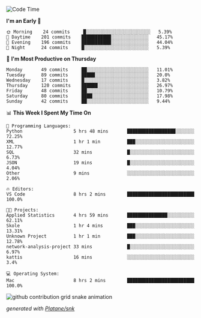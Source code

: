 <!--START_SECTION:waka-->
![Code Time](http://img.shields.io/badge/Code%20Time-230%20hrs%2059%20mins-blue)

**I'm an Early 🐤** 

```text
🌞 Morning    24 commits     █░░░░░░░░░░░░░░░░░░░░░░░░   5.39% 
🌆 Daytime    201 commits    ███████████░░░░░░░░░░░░░░   45.17% 
🌃 Evening    196 commits    ███████████░░░░░░░░░░░░░░   44.04% 
🌙 Night      24 commits     █░░░░░░░░░░░░░░░░░░░░░░░░   5.39%

```
📅 **I'm Most Productive on Thursday** 

```text
Monday       49 commits     ██░░░░░░░░░░░░░░░░░░░░░░░   11.01% 
Tuesday      89 commits     █████░░░░░░░░░░░░░░░░░░░░   20.0% 
Wednesday    17 commits     █░░░░░░░░░░░░░░░░░░░░░░░░   3.82% 
Thursday     120 commits    ██████░░░░░░░░░░░░░░░░░░░   26.97% 
Friday       48 commits     ██░░░░░░░░░░░░░░░░░░░░░░░   10.79% 
Saturday     80 commits     ████░░░░░░░░░░░░░░░░░░░░░   17.98% 
Sunday       42 commits     ██░░░░░░░░░░░░░░░░░░░░░░░   9.44%

```


📊 **This Week I Spent My Time On** 

```text
💬 Programming Languages: 
Python                   5 hrs 48 mins       ██████████████████░░░░░░░   72.25% 
XML                      1 hr 1 min          ███░░░░░░░░░░░░░░░░░░░░░░   12.77% 
SQL                      32 mins             █░░░░░░░░░░░░░░░░░░░░░░░░   6.73% 
JSON                     19 mins             █░░░░░░░░░░░░░░░░░░░░░░░░   4.04% 
Other                    9 mins              ░░░░░░░░░░░░░░░░░░░░░░░░░   2.06%

🔥 Editors: 
VS Code                  8 hrs 2 mins        █████████████████████████   100.0%

🐱‍💻 Projects: 
Applied Statistics       4 hrs 59 mins       ███████████████░░░░░░░░░░   62.11% 
Skole                    1 hr 4 mins         ███░░░░░░░░░░░░░░░░░░░░░░   13.31% 
Unknown Project          1 hr 1 min          ███░░░░░░░░░░░░░░░░░░░░░░   12.78% 
network-analysis-project 33 mins             █░░░░░░░░░░░░░░░░░░░░░░░░   6.97% 
kattis                   16 mins             ░░░░░░░░░░░░░░░░░░░░░░░░░   3.4%

💻 Operating System: 
Mac                      8 hrs 2 mins        █████████████████████████   100.0%

```


<!--END_SECTION:waka-->


<!--Snake Game-->
![github contribution grid snake animation](https://raw.githubusercontent.com/viggo-gascou/viggo-gascou/output/github-contribution-grid-snake.svg)

_generated with [Platane/snk](https://github.com/Platane/snk)_
<!--Snake Game-->

